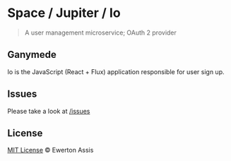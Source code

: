 # Space / Jupiter / Io

> A user management microservice; OAuth 2 provider

## Ganymede

Io is the JavaScript (React + Flux) application responsible for user sign up.

## Issues

Please take a look at [/issues](https://github.com/earaujoassis/space/issues)

## License

[MIT License](http://earaujoassis.mit-license.org/) &copy; Ewerton Assis
